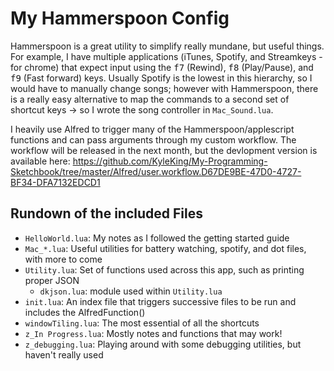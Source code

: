 # My Hammerspoon Config

Hammerspoon is a great utility to simplify really mundane, but useful things. For example, I have multiple applications (iTunes, Spotify, and Streamkeys - for chrome) that expect input using the <kbd>f7</kbd> (Rewind), <kbd>f8</kbd> (Play/Pause), and <kbd>f9</kbd> (Fast forward) keys. Usually Spotify is the lowest in this hierarchy, so I would have to manually change songs; however with Hammerspoon, there is a really easy alternative to map the commands to a second set of shortcut keys -> so I wrote the song controller in `Mac_Sound.lua`.

I heavily use Alfred to trigger many of the Hammerspoon/applescript functions and can pass arguments through my custom workflow. The workflow will be released in the next month, but the devlopment version is available here: https://github.com/KyleKing/My-Programming-Sketchbook/tree/master/Alfred/user.workflow.D67DE9BE-47D0-4727-BF34-DFA7132EDCD1

## Rundown of the included Files

- ```HelloWorld.lua```: My notes as I followed the getting started guide
- ```Mac_*.lua```: Useful utilities for battery watching, spotify, and dot files, with more to come
- ```Utility.lua```: Set of functions used across this app, such as printing proper JSON
	- ```dkjson.lua```: module used within ```Utility.lua```
- ```init.lua```: An index file that triggers successive files to be run and includes the AlfredFunction()
- ```windowTiling.lua```: The most essential of all the shortcuts
- ```z_In Progress.lua```: Mostly notes and functions that may work!
- ```z_debugging.lua```: Playing around with some debugging utilities, but haven't really used
